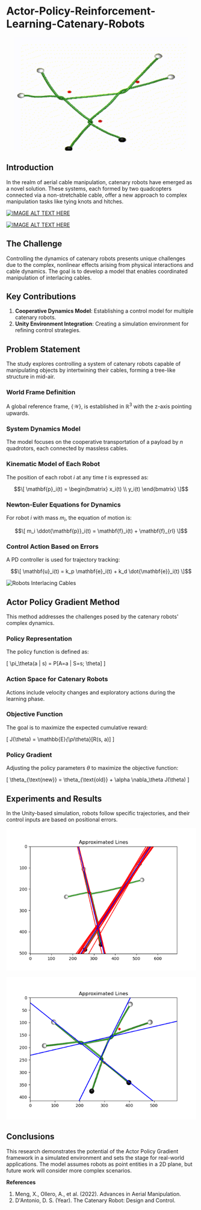 # Actor-Policy-Reinforcement-Learning-Catenary-Robots

<p align="center">
  <img width="460" height="300" src="https://github.com/diegosdantonio/Actor-Policy-Reinforcement-Learning-Catenary-Robots/blob/main/figures/EXP1.gif">
</p>

## Introduction
In the realm of aerial cable manipulation, catenary robots have emerged as a novel solution. These systems, each formed by two quadcopters connected via a non-stretchable cable, offer a new approach to complex manipulation tasks like tying knots and hitches.


[![IMAGE ALT TEXT HERE](https://youtu.be/Ci6wI2GcJEw)](https://youtu.be/Ci6wI2GcJEw)

[![IMAGE ALT TEXT HERE](https://youtu.be/rOAVMieaIJA)](https://youtu.be/rOAVMieaIJA)



## The Challenge
Controlling the dynamics of catenary robots presents unique challenges due to the complex, nonlinear effects arising from physical interactions and cable dynamics. The goal is to develop a model that enables coordinated manipulation of interlacing cables.

## Key Contributions
1. **Cooperative Dynamics Model**: Establishing a control model for multiple catenary robots.
2. **Unity Environment Integration**: Creating a simulation environment for refining control strategies.

## Problem Statement
The study explores controlling a system of catenary robots capable of manipulating objects by intertwining their cables, forming a tree-like structure in mid-air.

### World Frame Definition
A global reference frame, $\{\mathcal{W}\}$, is established in $\mathbb{R}^3$ with the z-axis pointing upwards.

### System Dynamics Model
The model focuses on the cooperative transportation of a payload by $n$ quadrotors, each connected by massless cables. 

### Kinematic Model of Each Robot
The position of each robot $i$ at any time $t$ is expressed as:

$$\[ \mathbf{p}_i(t) = \begin{bmatrix} x_i(t) \\ y_i(t) \end{bmatrix} \]$$

### Newton-Euler Equations for Dynamics
For robot $i$ with mass $m_i$, the equation of motion is:

$$\[ m_i \ddot{\mathbf{p}}_i(t) = \mathbf{f}_i(t) + \mathbf{f}_{rl} \]$$

### Control Action Based on Errors
A PD controller is used for trajectory tracking:

$$\[ \mathbf{u}_i(t) = k_p \mathbf{e}_i(t) + k_d \dot{\mathbf{e}}_i(t) \]$$

![Robots Interlacing Cables](figures/robots.png)

## Actor Policy Gradient Method
This method addresses the challenges posed by the catenary robots' complex dynamics.

### Policy Representation
The policy function is defined as:

\[ \pi_\theta(a | s) = P[A=a | S=s; \theta] \]

### Action Space for Catenary Robots
Actions include velocity changes and exploratory actions during the learning phase.

### Objective Function
The goal is to maximize the expected cumulative reward:

\[ J(\theta) = \mathbb{E}_{\pi_\theta}[R(s, a)] \]

### Policy Gradient
Adjusting the policy parameters $\theta$ to maximize the objective function:

\[ \theta_{\text{new}} = \theta_{\text{old}} + \alpha \nabla_\theta J(\theta) \]

## Experiments and Results
In the Unity-based simulation, robots follow specific trajectories, and their control inputs are based on positional errors.

![Linear Projection in Simulation1](https://github.com/diegosdantonio/Actor-Policy-Reinforcement-Learning-Catenary-Robots/blob/main/figures/draw_lines3.png)

![Linear Projection in Simulation2](https://github.com/diegosdantonio/Actor-Policy-Reinforcement-Learning-Catenary-Robots/blob/main/figures/draw_lines.png)

## Conclusions
This research demonstrates the potential of the Actor Policy Gradient framework in a simulated environment and sets the stage for real-world applications. The model assumes robots as point entities in a 2D plane, but future work will consider more complex scenarios.


**References**
1. Meng, X., Ollero, A., et al. (2022). Advances in Aerial Manipulation.
2. D'Antonio, D. S. (Year). The Catenary Robot: Design and Control.

